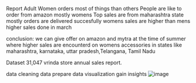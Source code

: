 Report
Adult Women orders most of things than others
People are like to order from amazon mostly womens
Top sales are from maharashtra state
mostly orders are delivered succesfully
womens sales are higher than mens
higher sales done in march

conclusion:
we can give offer on amazon and mytra at the time of summer  where higher 
sales are encounterd on womens accessories in states like maharashtra, karnataka, uttar pradesh,Telangana, Tamil Nadu


Dataset 31,047
vrinda store annual sales report.

data cleaning
data prepare
data visualization
gain insights
![image](https://github.com/user-attachments/assets/0f4ce217-a6bb-4da8-923d-d6ad10c3322c)
